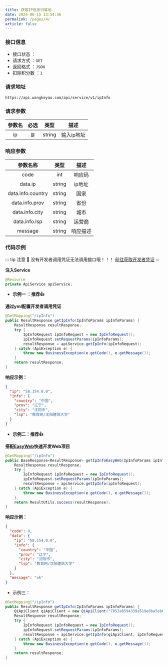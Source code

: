 ```yaml
---
title: 获取IP信息归属地
date: 2024-06-15 13:54:56
permalink: /pages/4/
article: false
---
```



### 接口信息

- 接口状态 ： <Badge text="正常"/>
- 请求方式 ：`GET`
- 返回格式 ：`JSON`
- 扣除积分数 ：`1`

### 请求地址
```shell
https://api.wangkeyao.com/api/service/v1/ipInfo
```

### 请求参数

|  参数名   |  必选   | 类型    |   描述  |
|:---:|:---:|:---:|:---:|
|   ip  |  `是`   | string    |  输入ip地址   |


### 响应参数

|       参数名称        |   类型   |  描述  |
|:-----------------:|:------:|:----:|
|       code        |  int   | 响应码  |
|      data.ip      | string | ip地址 |
| data.info.country | string |  国家  |
|  data.info.prov   | string |  省份  |
|  data.info.city   | string |  城市  |
|   data.info.lsp   | string | 运营商  |
|      message      | string | 响应描述 |

### 代码示例

::: tip 注意 🔔️
没有开发者调用凭证无法调用接口哦！！！ [前往获取开发者凭证](https://api.wangkeyao.com/account/center)
:::

**注入Service**

```java
@Resource
private ApiService apiService;
```

- **示例一 ：推荐👍**

**通过yml配置开发者调用凭证**

```java
@GetMapping("/ipInfo")
public ResultResponse getIpInfo(IpInfoParams ipInfoParams) {
    ResultResponse resultResponse;
    try {
        IpInfoRequest ipInfoRequest = new IpInfoRequest();
        ipInfoRequest.setRequestParams(ipInfoParams);
        resultResponse = apiService.getIpInfo(ipInfoRequest);
    } catch (ApiException e) {
        throw new BusinessException(e.getCode(), e.getMessage());
    }
    return resultResponse;
}
```

**响应示例：**

```json
{
  "ip": "58.154.0.0",
  "info": {
    "country": "中国",
    "prov": "辽宁",
    "city": "沈阳市",
    "lsp": "教育网/沈阳建筑大学"
  }
}
```

- **示例二：推荐👍**

**搭配[EasyWeb](https://github.com/Afterlll/api-backend)快速开发Web项目**

```java
@GetMapping("/ipInfo")
public BaseResponse<ResultResponse> getIpInfoEasyWeb(IpInfoParams ipInfoParams) {
    ResultResponse resultResponse;
    try {
        IpInfoRequest ipInfoRequest = new IpInfoRequest();
        ipInfoRequest.setRequestParams(ipInfoParams);
        resultResponse = apiService.getIpInfo(ipInfoRequest);
    } catch (ApiException e) {
        throw new BusinessException(e.getCode(), e.getMessage());
    }
    return ResultUtils.success(resultResponse);
}
```

**响应示例：**

```json
{
  "code": 0,
  "data": {
    "ip": "58.154.0.0",
    "info": {
      "country": "中国",
      "prov": "辽宁",
      "city": "沈阳市",
      "lsp": "教育网/沈阳建筑大学"
    }
  },
  "message": "ok"
}
```

- 示例三：

```Java
@GetMapping("/ipInfo")
public ResultResponse getIpInfo(IpInfoParams ipInfoParams) {
    QiApiClient qiApiClient = new QiApiClient("7052a8594339a519e0ba5eb04a267a60", "d8d6df60ab209385a09ac796f1dfe3e1");
    ResultResponse resultResponse;
    try {
        IpInfoRequest ipInfoRequest = new IpInfoRequest();
        ipInfoRequest.setRequestParams(ipInfoParams);
        resultResponse = apiService.getIpInfo(qiApiClient, ipInfoRequest);
    } catch (ApiException e) {
        throw new BusinessException(e.getCode(), e.getMessage());
    }
    return resultResponse;
}
```


